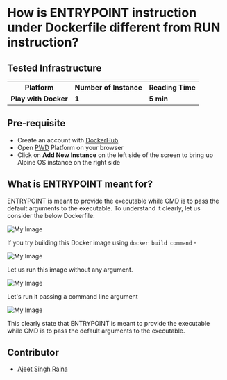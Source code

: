 # How is ENTRYPOINT instruction under Dockerfile different from RUN instruction?

## Tested Infrastructure

<table class="tg">
  <tr>
    <th class="tg-yw4l"><b>Platform</b></th>
    <th class="tg-yw4l"><b>Number of Instance</b></th>
    <th class="tg-yw4l"><b>Reading Time</b></th>
    
  </tr>
  <tr>
    <td class="tg-yw4l"><b> Play with Docker</b></td>
    <td class="tg-yw4l"><b>1</b></td>
    <td class="tg-yw4l"><b>5 min</b></td>
    
  </tr>
  
</table>

## Pre-requisite

- Create an account with [DockerHub](https://hub.docker.com)
- Open [PWD](https://labs.play-with-docker.com/) Platform on your browser 
- Click on **Add New Instance** on the left side of the screen to bring up Alpine OS instance on the right side

## What is ENTRYPOINT meant for?

ENTRYPOINT is meant to provide the executable while CMD is to pass the default arguments to the executable.
To understand it clearly, let us consider the below Dockerfile:

![My Image](https://github.com/collabnix/dockerlabs/blob/master/beginners/dockerfile/dockerfile-1.png)

If you try building this Docker image using `docker build command` -

![My Image](https://github.com/collabnix/dockerlabs/blob/master/beginners/dockerfile/dockerfile-2.png)

 Let us run this image without any argument.

![My Image](https://github.com/collabnix/dockerlabs/blob/master/beginners/dockerfile/dockerfile-3.png)

Let's run it passing a command line argument

![My Image](https://github.com/collabnix/dockerlabs/blob/master/beginners/dockerfile/dockerfile-4.png)

This clearly state that ENTRYPOINT is meant to provide the executable while CMD is to pass the default arguments to the executable.

## Contributor

- [Ajeet Singh Raina](ajeetraina@gmail.com)
